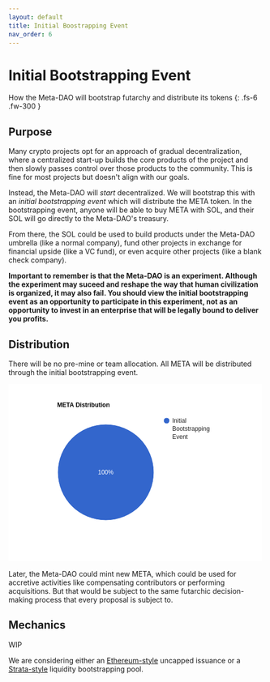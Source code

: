 ```yaml
---
layout: default
title: Initial Boostrapping Event
nav_order: 6
---
```


# Initial Bootstrapping Event

How the Meta-DAO will bootstrap futarchy and distribute its tokens
{: .fs-6 .fw-300 }

## Purpose

Many crypto projects opt for an approach of gradual decentralization, where a centralized
start-up builds the core products of the project and then slowly passes control
over those products to the community. This is fine for most projects but doesn't
align with our goals.

Instead, the Meta-DAO will *start* decentralized. We will bootstrap this with
an *initial bootstrapping event* which will distribute the META token. In the
bootstrapping event, anyone will be able to buy META with SOL, and their SOL
will go directly to the Meta-DAO's treasury.

From there, the SOL could be used to build products under the Meta-DAO umbrella
(like a normal company), fund other projects in exchange for financial upside (like a VC
fund), or even acquire other projects (like a blank check company).

**Important to remember is that the Meta-DAO is an experiment. Although the
experiment may suceed and reshape the way that human civilization is organized,
it may also fail. You should view the initial bootstrapping event as an opportunity
to participate in this experiment, not as an opportunity to invest in an enterprise
that will be legally bound to deliver you profits.**

## Distribution

There will be no pre-mine or team allocation. All META will be distributed 
through the initial bootstrapping event.

![](../img/token-distribution.png)

Later, the Meta-DAO could mint new META, which could be used for accretive activities like
compensating contributors or performing acquisitions. But that would be subject to
the same futarchic decision-making process that every proposal is subject to.

## Mechanics

WIP

We are considering either an [Ethereum-style](https://blog.ethereum.org/2014/07/22/launching-the-ether-sale) uncapped issuance or a [Strata-style](https://github.com/StrataFoundation/strata)
liquidity bootstrapping pool.

